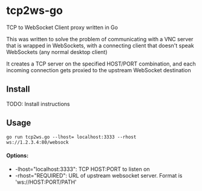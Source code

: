 # tcp2ws-go
TCP to WebSocket Client proxy written in Go

This was written to solve the problem of communicating with a VNC server that is wrapped in WebSockets,
with a connecting client that doesn't speak WebSockets (any normal desktop client)

It creates a TCP server on the specified HOST/PORT combination, and each incoming connection gets
proxied to the upstream WebSocket destination

## Install
TODO: Install instructions

## Usage
```
go run tcp2ws.go --lhost= localhost:3333 --rhost ws://1.2.3.4:80/websock
```
#### Options:
  * -lhost="localhost:3333": TCP HOST:PORT to listen on
  * -rhost="REQUIRED": URL of upstream websocket server. Format is 'ws://HOST:PORT/PATH'
